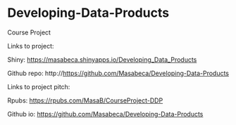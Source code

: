 # Developing-Data-Products
Course Project

Links to project:

Shiny: https://masabeca.shinyapps.io/Developing_Data_Products

Github repo: http://https://github.com/Masabeca/Developing-Data-Products


Links to project pitch:

Rpubs: https://rpubs.com/MasaB/CourseProject-DDP

Github io: https://github.com/Masabeca/Developing-Data-Products


